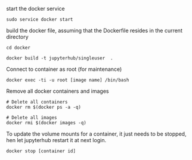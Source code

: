 

start the docker service 

`sudo service docker start`


build the docker file, assuming that the Dockerfile resides in the current directory

`cd docker`

`docker build -t jupyterhub/singleuser  . `


Connect to container as root (for maintenance)

`docker exec -ti -u root [image name] /bin/bash`


Remove all docker containers and images

```
# Delete all containers
docker rm $(docker ps -a -q)

# Delete all images
docker rmi $(docker images -q)
```

To update the volume mounts for a container, it just needs to be stopped, hen let jupyterhub restart it at next login.

`docker stop [container id]`


